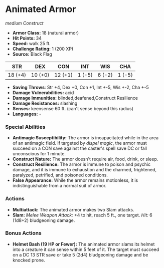 # Animated Armor

*medium* *Construct*

- **Armor Class:** 18 (natural armor)
- **Hit Points:** 34 
- **Speed:** walk 25 ft.
- **Challenge Rating:** 1 (200 XP)
- **Source:** Black Flag

| STR | DEX | CON | INT | WIS | CHA |
| --- | --- | --- | --- | --- | --- |
| 18 (+4) | 10 (+0) | 12 (+1) | 1 (-5) | 6 (-2) | 1 (-5) |

- **Saving Throws**: Str +4, Dex +0, Con +1, Int +-5, Wis +-2, Cha +-5
- **Damage Vulnerabilities:** acid
- **Damage Immunities:** blinded,deafened,Construct Resilience
- **Damage Resistances:** slashing
- **Senses:** keensense 60 ft. (can't sense beyond this radius)
- **Languages:** -

### Special Abilities

- **Antimagic Susceptibility:** The armor is incapacitated while in the area of an antimagic field. If targeted by _dispel magic_, the armor must succeed on a CON save against the caster's spell save DC or fall unconscious for 1 minute.
- **Construct Nature:** The armor doesn't require air, food, drink, or sleep.
- **Construct Resilience:** The armor is immune to poison and psychic damage, and it is immune to exhaustion and the charmed, frightened, paralyzed, petrified, and poisoned conditions.
- **False Appearance:** While the armor remains motionless, it is indistinguishable from a normal suit of armor.

### Actions

- **Multiattack:** The animated armor makes two Slam attacks.
- **Slam:** _Melee Weapon Attack:_ +4 to hit, reach 5 ft., one target. _Hit:_ 6 (1d8+2) bludgeoning damage.

### Bonus Actions

- **Helmet Bash (19 HP or Fewer):** The animated armor slams its helmet into a creature it can sense within 5 feet of it. The target must succeed on a DC 13 STR save or take 5 (2d4) bludgeoning damage and be knocked prone.
